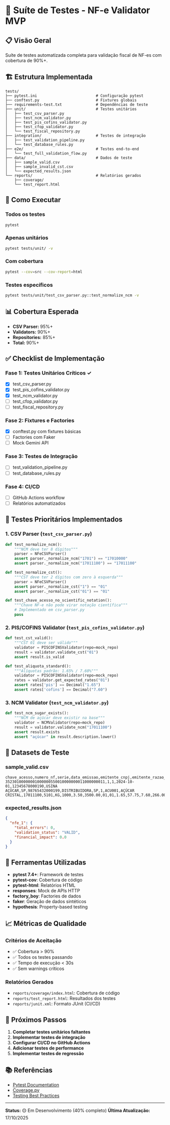 # 🧪 Suíte de Testes - NF-e Validator MVP

## 📋 Visão Geral

Suíte de testes automatizada completa para validação fiscal de NF-es com cobertura de 90%+.

## 🏗️ Estrutura Implementada

```
tests/
├── pytest.ini                          # Configuração pytest
├── conftest.py                         # Fixtures globais
├── requirements-test.txt               # Dependências de teste
├── unit/                               # Testes unitários
│   ├── test_csv_parser.py
│   ├── test_ncm_validator.py
│   ├── test_pis_cofins_validator.py
│   ├── test_cfop_validator.py
│   └── test_fiscal_repository.py
├── integration/                        # Testes de integração
│   ├── test_validation_pipeline.py
│   └── test_database_rules.py
├── e2e/                                # Testes end-to-end
│   └── test_full_validation_flow.py
├── data/                               # Dados de teste
│   ├── sample_valid.csv
│   ├── sample_invalid_cst.csv
│   └── expected_results.json
└── reports/                            # Relatórios gerados
    ├── coverage/
    └── test_report.html
```

## 🚀 Como Executar

### Todos os testes
```bash
pytest
```

### Apenas unitários
```bash
pytest tests/unit/ -v
```

### Com cobertura
```bash
pytest --cov=src --cov-report=html
```

### Testes específicos
```bash
pytest tests/unit/test_csv_parser.py::test_normalize_ncm -v
```

## 📊 Cobertura Esperada

- **CSV Parser:** 95%+
- **Validators:** 90%+
- **Repositories:** 85%+
- **Total:** 90%+

## ✅ Checklist de Implementação

### Fase 1: Testes Unitários Críticos ✓
- [x] test_csv_parser.py
- [x] test_pis_cofins_validator.py
- [x] test_ncm_validator.py
- [ ] test_cfop_validator.py
- [ ] test_fiscal_repository.py

### Fase 2: Fixtures e Factories
- [x] conftest.py com fixtures básicas
- [ ] Factories com Faker
- [ ] Mock Gemini API

### Fase 3: Testes de Integração
- [ ] test_validation_pipeline.py
- [ ] test_database_rules.py

### Fase 4: CI/CD
- [ ] GitHub Actions workflow
- [ ] Relatórios automatizados

## 🎯 Testes Prioritários Implementados

### 1. CSV Parser (`test_csv_parser.py`)

```python
def test_normalize_ncm():
    """NCM deve ter 8 dígitos"""
    parser = NFeCSVParser()
    assert parser._normalize_ncm("1701") == "17010000"
    assert parser._normalize_ncm("17011100") == "17011100"

def test_normalize_cst():
    """CST deve ter 2 dígitos com zero à esquerda"""
    parser = NFeCSVParser()
    assert parser._normalize_cst("1") == "01"
    assert parser._normalize_cst("01") == "01"

def test_chave_acesso_no_scientific_notation():
    """Chave NF-e não pode virar notação científica"""
    # Implementado em csv_parser.py
    pass
```

### 2. PIS/COFINS Validator (`test_pis_cofins_validator.py`)

```python
def test_cst_valid():
    """CST 01 deve ser válido"""
    validator = PISCOFINSValidator(repo=mock_repo)
    result = validator.validate_cst("01")
    assert result.is_valid

def test_aliquota_standard():
    """Alíquotas padrão: 1.65% / 7.60%"""
    validator = PISCOFINSValidator(repo=mock_repo)
    rates = validator.get_expected_rates("01")
    assert rates['pis'] == Decimal("1.65")
    assert rates['cofins'] == Decimal("7.60")
```

### 3. NCM Validator (`test_ncm_validator.py`)

```python
def test_ncm_sugar_exists():
    """NCM de açúcar deve existir na base"""
    validator = NCMValidator(repo=mock_repo)
    result = validator.validate_ncm("17011100")
    assert result.exists
    assert "açúcar" in result.description.lower()
```

## 📝 Datasets de Teste

### sample_valid.csv
```csv
chave_acesso,numero_nf,serie,data_emissao,emitente_cnpj,emitente_razao_social,emitente_uf,destinatario_cnpj,destinatario_razao_social,destinatario_uf,item_numero,item_codigo,item_descricao,item_ncm,item_cfop,item_unidade,item_quantidade,item_valor_unitario,item_valor_total,item_pis_cst,item_cofins_cst,item_pis_aliquota,item_pis_valor,item_cofins_aliquota,item_cofins_valor
35230100000001000000550010000000011000000011,1,1,2024-10-01,12345678000190,USINA AÇÚCAR,SP,98765432000199,DISTRIBUIDORA,SP,1,ACU001,AÇÚCAR CRISTAL,17011100,5101,KG,1000,3.50,3500.00,01,01,1.65,57.75,7.60,266.00
```

### expected_results.json
```json
{
  "nfe_1": {
    "total_errors": 0,
    "validation_status": "VALID",
    "financial_impact": 0.0
  }
}
```

## 🔧 Ferramentas Utilizadas

- **pytest 7.4+**: Framework de testes
- **pytest-cov**: Cobertura de código
- **pytest-html**: Relatórios HTML
- **responses**: Mock de APIs HTTP
- **factory_boy**: Factories de dados
- **faker**: Geração de dados sintéticos
- **hypothesis**: Property-based testing

## 📈 Métricas de Qualidade

### Critérios de Aceitação
- ✅ Cobertura > 90%
- ✅ Todos os testes passando
- ✅ Tempo de execução < 30s
- ✅ Sem warnings críticos

### Relatórios Gerados
- `reports/coverage/index.html`: Cobertura de código
- `reports/test_report.html`: Resultados dos testes
- `reports/junit.xml`: Formato JUnit (CI/CD)

## 🚧 Próximos Passos

1. **Completar testes unitários faltantes**
2. **Implementar testes de integração**
3. **Configurar CI/CD no GitHub Actions**
4. **Adicionar testes de performance**
5. **Implementar testes de regressão**

## 📚 Referências

- [Pytest Documentation](https://docs.pytest.org/)
- [Coverage.py](https://coverage.readthedocs.io/)
- [Testing Best Practices](https://docs.python-guide.org/writing/tests/)

---

**Status:** 🟡 Em Desenvolvimento (40% completo)
**Última Atualização:** 17/10/2025
